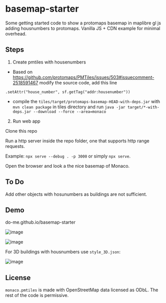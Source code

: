 # basemap-starter
Some getting started code to show a protomaps basemap in maplibre gl js adding housnumbers to protomaps.
Vanilla JS + CDN example for minimal overhead.

## Steps

1. Create pmtiles with housenumbers

- Based on https://github.com/protomaps/PMTiles/issues/503#issuecomment-2518591467 modify the source code, add this line 

`.setAttr("house_number", sf.getTag("addr:housenumber"))`

- compile the `tiles/target/protomaps-basemap-HEAD-with-deps.jar` with `mvn clean package` in tiles directory and run `java -jar target/*-with-deps.jar --download --force --area=monaco`

2. Run web app

Clone this repo

Run a http server inside the repo folder, one that supports http range requests.

Example: `npx serve --debug . -p 3000` or simply `npx serve`.

Open the browser and look a the nice basemap of Monaco.

## To Do 
Add other objects with hosunumbers as buildings are not sufficient.

## Demo

do-me.github.io/basemap-starter

![image](https://github.com/user-attachments/assets/ec83bb6f-709b-481b-a88a-499516b9bcb0)

![image](https://github.com/user-attachments/assets/3527fe62-c084-458f-9a4f-96ce79315d52)

For 3D buildings with housnumbers use `style_3D.json`: 

![image](https://github.com/user-attachments/assets/f2eabb85-ae4b-4a6c-af6c-3944283d52f0)

## License

`monaco.pmtiles` is made with OpenStreetMap data licensed as ODbL. The rest of the code is permissive.
